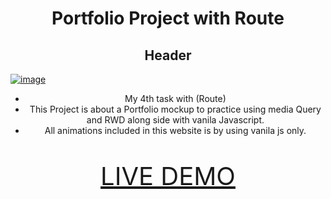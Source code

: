 <center>
 
# Portfolio Project with Route
## Header

</center>

<a href="https://alil0l.github.io/Portfolio-Website--Route-Assignment4-/" target="_blank">![image](https://github.com/Alil0l/Portfolio-Website--Route-Assignment4-/assets/137832626/a147319a-f3ae-4a73-9ba6-269e8a6ffca8)</a>

 <center>

 * My 4th task with (Route)
 * This Project is about a Portfolio mockup to practice using media Query and RWD along side with vanila Javascript.
 * All animations included in this website is by using vanila js only.

   
 <span style="font-size: 40px;">
 
  <a href="https://alil0l.github.io/Portfolio-Website--Route-Assignment4-/" target="_blank">LIVE DEMO</a>
  
 </span>
 
</center>


